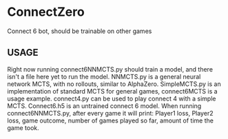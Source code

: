 # ConnectZero
Connect 6 bot, should be trainable on other games
## USAGE
Right now running connect6NNMCTS.py should train a model, and there isn't a file here yet to run the model. NNMCTS.py is a general neural network MCTS, with no rollouts, similar to AlphaZero. SimpleMCTS.py is an implementation of standard MCTS for general games, connect6MCTS is a usage example. connect4.py can be used to play connect 4 with a simple MCTS. Connect6.h5 is an untrained connect 6 model. When running connect6NNMCTS.py, after every game it will print: Player1 loss, Player2 loss, game outcome, number of games played so far, amount of time the game took.
